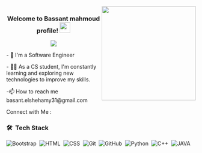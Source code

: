 
<img width="250" align="right" src="https://i.pinimg.com/564x/5a/87/28/5a872804c8b133c1f81d6e9b3769aa15.jpg">

<h3 align="center">
  Welcome to Bassant mahmoud profile!
  <img src="https://media.giphy.com/media/hvRJCLFzcasrR4ia7z/giphy.gif" width="28">
</h3>

<p align="center">
  <a href="https://github.com/DenverCoder1/readme-typing-svg"><img src="https://readme-typing-svg.herokuapp.com/?lines=Software%20And%20Backend%20developer;Always%20learning%20new%20things&font=Fira%20Code&center=true&width=440&height=45&color=f75c7e&vCenter=true&size=22"></a>
</p> 

<p> - 🌱 I'm a Software Engineer </p> 
<p> - 👨‍💻 As a CS student, I'm constantly learning and exploring new technologies to improve my skills.</p> 
<p> -📫 How to reach me basant.elshehamy31@gmail.com</p> 


 Connect with Me :
<a href="https://www.linkedin.com/in/basant-elshehamy-624354218/" target="_blank"></a>


### 🛠 &nbsp;Tech Stack
![Bootstrap](https://img.shields.io/badge/-Bootstrap-05122A?style=flat&logo=bootstrap&logoColor=563D7C)&nbsp;
![HTML](https://img.shields.io/badge/-HTML-05122A?style=flat&logo=HTML5)&nbsp;
![CSS](https://img.shields.io/badge/-CSS-05122A?style=flat&logo=CSS3&logoColor=1572B6)&nbsp;
![Git](https://img.shields.io/badge/-Git-05122A?style=flat&logo=git)&nbsp;
![GitHub](https://img.shields.io/badge/-GitHub-05122A?style=flat&logo=github)&nbsp;
![Python](https://img.shields.io/badge/-Python%20-05122A?style=flat&logo=python)&nbsp;
![C++](https://img.shields.io/badge/-C++%20-05122A?style=flat&logo=C++)&nbsp;
![JAVA](https://img.shields.io/badge/-java%20-05122A?style=flat&logo=java)&nbsp;

